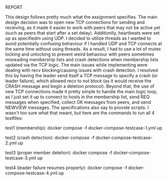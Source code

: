 REPORT

This design follows pretty much what the assignment specifies. The main design decision was to open new TCP connections for sending and receiving, as it made it easier to work with peers that may not be active yet (such as peers that start after a set delay). Additionlly, heartbeats were set up as specifiedm using UDP. I decided to utilize threads as I wanted to avoid potentially confusing behaviour if I handled UDP and TCP connects at the same time without using threads. As a result, I had to use a lot of mutex locking and unlocking to prevent weird behaviour with peers sometimes misreading membership lists and crash detections when membership lists updated via the TCP logic. The main issues while implementing were dealing with recv blocking/causing issues with crash detection. I resolved this by having the leader send itself a TCP message to specify a crash (or leader failure), which allowed recv to not block (as it would receive the CRASH message and begin a deletion protocol). Beyond that, the use of new TCP connections made it pretty simple to handle the main logic loop, as I just set it up to connect to hosts in the membership list, send REQ messages when specified, collect OK messages from peers, and send NEWVIEW messages. The specifications also say to provide scripts. I wasn't too sure what that meant, but here are the commands to run all 4 testfiles:

test1 (membership):
docker compose -f docker-compose-testcase-1.yml up

test2 (crash detection):
docker compose -f docker-compose-testcase-2.yml up

test3 (proper member deletion):
docker compose -f docker-compose-testcase-3.yml up

test4 (leader failure resumes properly):
docker compose -f docker-compose-testcase-4.yml up